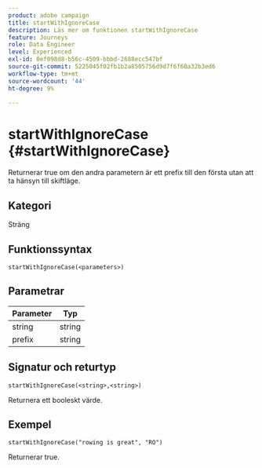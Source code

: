 ```yaml
---
product: adobe campaign
title: startWithIgnoreCase
description: Läs mer om funktionen startWithIgnoreCase
feature: Journeys
role: Data Engineer
level: Experienced
exl-id: 0ef098d8-b56c-4509-bbbd-2688ecc547bf
source-git-commit: 5225045f02fb1b2a8505756d9d7f6f60a32b3ed6
workflow-type: tm+mt
source-wordcount: '44'
ht-degree: 9%

---
```


# startWithIgnoreCase {#startWithIgnoreCase}

Returnerar true om den andra parametern är ett prefix till den första utan att ta hänsyn till skiftläge.

## Kategori

Sträng

## Funktionssyntax

`startWithIgnoreCase(<parameters>)`

## Parametrar

| Parameter | Typ |
|-------------|--------|
| string | string |
| prefix | string |

## Signatur och returtyp

`startWithIgnoreCase(<string>,<string>)`

Returnera ett booleskt värde.

## Exempel

`startWithIgnoreCase("rowing is great", "RO")`

Returnerar true.
